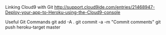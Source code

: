 Linking Cloud9 with Git
http://support.cloud9ide.com/entries/21468947-Deploy-your-app-to-Heroku-using-the-Cloud9-console

Useful Git Commands
git add -A .
git commit -a -m "Commit comments"
git push heroku-target master